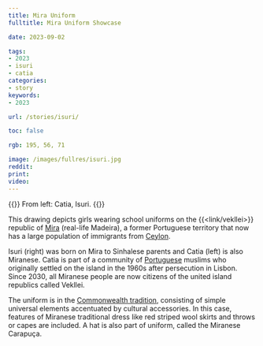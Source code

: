 ```yaml
---
title: Mira Uniform
fulltitle: Mira Uniform Showcase

date: 2023-09-02

tags:
- 2023
- isuri
- catia
categories:
- story
keywords:
- 2023

url: /stories/isuri/

toc: false

rgb: 195, 56, 71

image: /images/fullres/isuri.jpg
reddit:
print:
video:
---
```

{{<hint caption>}}
From left: Catia, Isuri.
{{</hint>}}

This drawing depicts girls wearing school uniforms on the {{<link/vekllei>}} republic of  [<span class="fi fi-mira"></span> Mira](/mira/) (real-life Madeira), a former Portuguese territory that now has a large population of immigrants from [<span class="fi fi-lk"></span> Ceylon](/ceylon/).

Isuri (right) was born on Mira to Sinhalese parents and Catia (left) is also Miranese. Catia is part of a community of [<span class="fi fi-pt"></span> Portuguese](/portugal/) muslims who originally settled on the island in the 1960s after persecution in Lisbon. Since 2030, all Miranese people are now citizens of the united island republics called Vekllei.

The uniform is in the [Commonwealth tradition](/education/), consisting of simple universal elements accentuated by cultural accessories. In this case, features of Miranese traditional dress like red striped wool skirts and throws or capes are included. A hat is also part of uniform, called the Miranese Carapuça.
